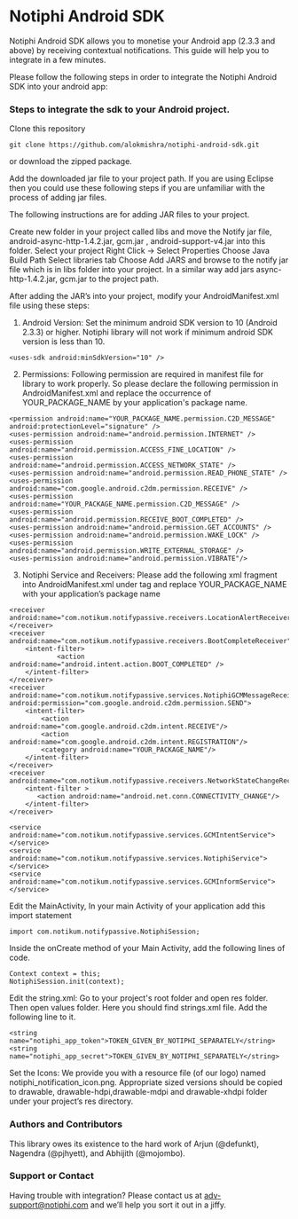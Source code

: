 Notiphi Android SDK
===================

Notiphi Android SDK allows you to monetise your Android app (2.3.3 and above) by receiving contextual notifications. 
This guide will help you to integrate in a few minutes.

Please follow the following steps in order to integrate the Notiphi Android SDK into your android app:

### Steps to integrate the sdk to your Android project.

Clone this repository 

```
git clone https://github.com/alokmishra/notiphi-android-sdk.git
```

or download the zipped package.

Add the downloaded jar file to your project path. If you are using Eclipse then you could use these following steps if you are unfamiliar with the process of adding jar files.

The following instructions are for adding JAR files to your project.

Create new folder in your project called libs and move the Notify jar file, android-async-http-1.4.2.jar, gcm.jar , android-support-v4.jar into this folder.
Select your project
Right Click -> Select Properties
Choose Java Build Path
Select libraries tab
Choose Add JARS and browse to the notify jar file which is in libs folder into your project. In a similar way add jars async-http-1.4.2.jar, gcm.jar to the project path.

After adding the JAR’s into your project, modify your AndroidManifest.xml file using these steps:

1. Android Version: Set the minimum android SDK version to 10 (Android 2.3.3) or higher. Notiphi library will not work if minimum android SDK version is less than 10.

```
<uses-sdk android:minSdkVersion="10" />
```

2. Permissions: Following permission are required in manifest file for library to work properly. So please declare the following permission in AndroidManifest.xml and replace the occurrence of YOUR_PACKAGE_NAME by your application's package name.

```
<permission android:name="YOUR_PACKAGE_NAME.permission.C2D_MESSAGE" android:protectionLevel="signature" />
<uses-permission android:name="android.permission.INTERNET" />
<uses-permission android:name="android.permission.ACCESS_FINE_LOCATION" />
<uses-permission android:name="android.permission.ACCESS_NETWORK_STATE" />
<uses-permission android:name="android.permission.READ_PHONE_STATE" />
<uses-permission android:name="com.google.android.c2dm.permission.RECEIVE" />
<uses-permission android:name="YOUR_PACKAGE_NAME.permission.C2D_MESSAGE" />
<uses-permission android:name="android.permission.RECEIVE_BOOT_COMPLETED" />
<uses-permission android:name="android.permission.GET_ACCOUNTS" />
<uses-permission android:name="android.permission.WAKE_LOCK" />
<uses-permission android:name="android.permission.WRITE_EXTERNAL_STORAGE" />
<uses-permission android:name="android.permission.VIBRATE"/>
```

3. Notiphi Service and Receivers: Please add the following xml fragment into AndroidManifest.xml under <application> tag and replace YOUR_PACKAGE_NAME with your application’s package name

```
<receiver android:name="com.notikum.notifypassive.receivers.LocationAlertReceiver"></receiver>
<receiver android:name="com.notikum.notifypassive.receivers.BootCompleteReceiver">
    <intent-filter>
    		<action android:name="android.intent.action.BOOT_COMPLETED" />
    </intent-filter>
</receiver>
<receiver android:name="com.notikum.notifypassive.services.NotiphiGCMMessageReceiver" android:permission="com.google.android.c2dm.permission.SEND">
    <intent-filter>
    	<action android:name="com.google.android.c2dm.intent.RECEIVE"/>
     	<action android:name="com.google.android.c2dm.intent.REGISTRATION"/>
    	<category android:name="YOUR_PACKAGE_NAME"/>
    </intent-filter>
</receiver>
<receiver android:name="com.notikum.notifypassive.receivers.NetworkStateChangeReceiver">
    <intent-filter >
       <action android:name="android.net.conn.CONNECTIVITY_CHANGE"/>
    </intent-filter>
</receiver>

<service android:name="com.notikum.notifypassive.services.GCMIntentService"></service>
<service android:name="com.notikum.notifypassive.services.NotiphiService"></service>
<service android:name="com.notikum.notifypassive.services.GCMInformService"></service>
```
	 	 	 	
Edit the MainActivity, In your main Activity of your application  add this import statement

```
import com.notikum.notifypassive.NotiphiSession;
```	 	 	 	

Inside the onCreate method of your Main Activity, add the following lines of code.

```
Context context = this;			
NotiphiSession.init(context);
```

Edit the string.xml: Go to your project's root folder and open res folder. Then open values folder. Here you should find strings.xml file. Add the following line to it.

```
<string name="notiphi_app_token">TOKEN_GIVEN_BY_NOTIPHI_SEPARATELY</string>
<string name="notiphi_app_secret">TOKEN_GIVEN_BY_NOTIPHI_SEPARATELY</string>
```

Set the Icons:  We provide you with a resource file (of our logo) named notiphi_notification_icon.png. Appropriate sized versions should be copied to drawable, drawable-hdpi,drawable-mdpi and drawable-xhdpi folder under your project’s res directory.

### Authors and Contributors
This library owes its existence to the hard work of Arjun (@defunkt), Nagendra (@pjhyett), and Abhijith (@mojombo).

### Support or Contact
Having trouble with integration? Please contact us at adv-support@notiphi.com and we’ll help you sort it out in a jiffy.
